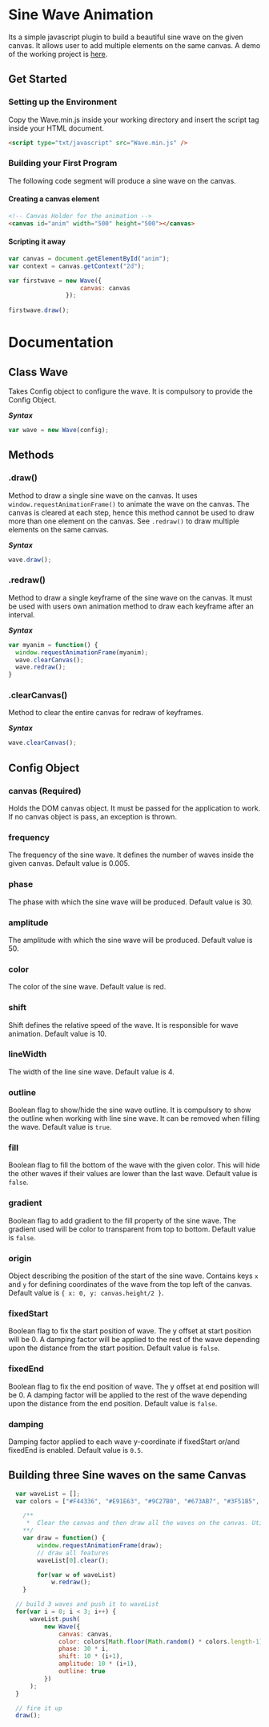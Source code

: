 # Sine Wave Animation

Its a simple javascript plugin to build a beautiful sine wave on the given canvas. It allows user to add multiple elements on the same canvas. A demo of the working project is [here](https://riteshkukreja.github.io/sine-wave/).

## Get Started
### Setting up the Environment
Copy the Wave.min.js inside your working directory and insert the script tag inside your HTML document.

```html
<script type="txt/javascript" src="Wave.min.js" />
```

### Building your First Program
The following code segment will produce a sine wave on the canvas.

#### Creating a canvas element
```html
<!-- Canvas Holder for the animation -->
<canvas id="anim" width="500" height="500"></canvas>
```
#### Scripting it away
```javascript
var canvas = document.getElementById("anim");
var context = canvas.getContext("2d");

var firstwave = new Wave({
					canvas: canvas
				});
        
firstwave.draw();
```

# Documentation

## Class Wave
Takes Config object to configure the wave. It is compulsory to provide the Config Object.

***Syntax***
```javascript
var wave = new Wave(config);
```

## Methods

### .draw()
Method to draw a single sine wave on the canvas. It uses ```window.requestAnimationFrame()``` to animate the wave on the canvas. The canvas is cleared at each step, hence this method cannot be used to draw more than one element on the canvas.
See ```.redraw()``` to draw multiple elements on the same canvas.

***Syntax***
```javascript
wave.draw();
```

### .redraw()
Method to draw a single keyframe of the sine wave on the canvas. It must be used with users own animation method to draw each keyframe after an interval.

***Syntax***
```javascript
var myanim = function() {
  window.requestAnimationFrame(myanim);
  wave.clearCanvas();
  wave.redraw();
}
```


### .clearCanvas()
Method to clear the entire canvas for redraw of keyframes.

***Syntax***
```javascript
wave.clearCanvas();
```

## Config Object

### canvas (Required)
Holds the DOM canvas object. It must be passed for the application to work. If no canvas object is pass, an exception is thrown.

### frequency
The frequency of the sine wave. It defines the number of waves inside the given canvas. Default value is 0.005.

### phase
The phase with which the sine wave will be produced. Default value is 30.

### amplitude
The amplitude with which the sine wave will be produced. Default value is 50.

### color
The color of the sine wave. Default value is red.

### shift
Shift defines the relative speed of the wave. It is responsible for wave animation. Default value is 10.

### lineWidth
The width of the line sine wave. Default value is 4.

### outline
Boolean flag to show/hide the sine wave outline. It is compulsory to show the outline when working with line sine wave. It can be removed when filling the wave. Default value is ```true```.

### fill
Boolean flag to fill the bottom of the wave with the given color. This will hide the other waves if their values are lower than the last wave. Default value is ```false```.

### gradient
Boolean flag to add gradient to the fill property of the sine wave. The gradient used will be color to transparent from top to bottom. Default value is ```false```.

### origin
Object describing the position of the start of the sine wave. Contains keys ```x``` and ```y``` for defining coordinates of the wave from the top left of the canvas. Default value is ```{ x: 0, y: canvas.height/2 }```.

### fixedStart
Boolean flag to fix the start position of wave. The y offset at start position will be 0. A damping factor will be applied to the rest of the wave depending upon the distance from the start position. Default value is ```false```.

### fixedEnd
Boolean flag to fix the end position of wave. The y offset at end position will be 0. A damping factor will be applied to the rest of the wave depending upon the distance from the end position. Default value is ```false```.

### damping
Damping factor applied to each wave y-coordinate if fixedStart or/and fixedEnd is enabled. Default value is ```0.5```.

## Building three Sine waves on the same Canvas

```javascript
  var waveList = [];
  var colors = ["#F44336", "#E91E63", "#9C27B0", "#673AB7", "#3F51B5", "#2196F3", "#03A9F4", "#00BCD4"];

	/**
	 *	Clear the canvas and then draw all the waves on the canvas. Utilize requestAnimationFrame for recursion.
	**/
	var draw = function() {
		window.requestAnimationFrame(draw);
		// draw all features
		waveList[0].clear();

		for(var w of waveList)
			w.redraw();
	}

  // build 3 waves and push it to waveList
  for(var i = 0; i < 3; i++) {
	  waveList.push(
		  new Wave({
			  canvas: canvas, 
			  color: colors[Math.floor(Math.random() * colors.length-1)], 
			  phase: 30 * i, 
			  shift: 10 * (i+1), 
			  amplitude: 10 * (i+1),
			  outline: true
		  })
	  );
  }

  // fire it up
  draw();
```

